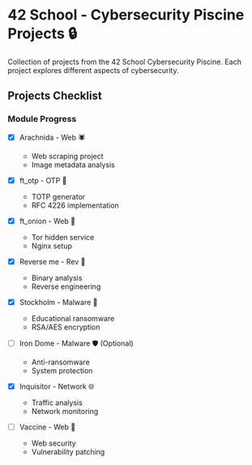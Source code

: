 # 42 School - Cybersecurity Piscine Projects 🔒

Collection of projects from the 42 School Cybersecurity Piscine. Each project explores different aspects of cybersecurity.

## Projects Checklist

### Module Progress
- [x] Arachnida - Web 🕷️
  - Web scraping project
  - Image metadata analysis

- [x] ft_otp - OTP 🔑
  - TOTP generator
  - RFC 4226 implementation

- [x] ft_onion - Web 🧅
  - Tor hidden service
  - Nginx setup

- [x] Reverse me - Rev 🔄
  - Binary analysis
  - Reverse engineering

- [x] Stockholm - Malware 🦠
  - Educational ransomware
  - RSA/AES encryption

- [ ] Iron Dome - Malware 🛡️ (Optional)
  - Anti-ransomware
  - System protection

- [x] Inquisitor - Network 🌐
  - Traffic analysis
  - Network monitoring

- [ ] Vaccine - Web 💉
  - Web security
  - Vulnerability patching
